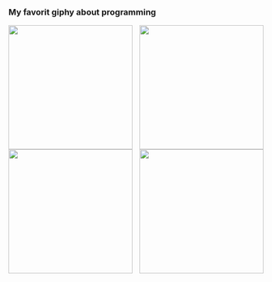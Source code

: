 ### My favorit giphy about programming

<img src="https://media.giphy.com/media/LmNwrBhejkK9EFP504/giphy.gif" width="245">
<img align="right" src="https://media.giphy.com/media/MGdfeiKtEiEPS/giphy.gif" width="245">
<br />
<img src="https://media.giphy.com/media/13HgwGsXF0aiGY/giphy.gif" width="245">
<img align="right" src="https://media.giphy.com/media/zOvBKUUEERdNm/giphy.gif" width="245">
